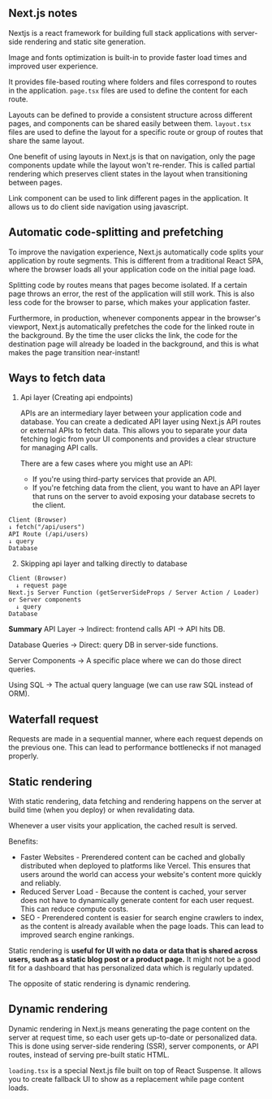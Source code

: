## Next.js notes

Nextjs is a react framework for building full stack applications with server-side rendering and static site generation.

Image and fonts optimization is built-in to provide faster load times and improved user experience.

It provides file-based routing where folders and files correspond to routes in the application. `page.tsx` files are used to define the content for each route.

Layouts can be defined to provide a consistent structure across different pages, and components can be shared easily between them. `layout.tsx` files are used to define the layout for a specific route or group of routes that share the same layout.

One benefit of using layouts in Next.js is that on navigation, only the page components update while the layout won't re-render. This is called partial rendering which preserves client states in the layout when transitioning between pages.

Link component can be used to link different pages in the application. It allows us to do client side navigation using javascript.

## Automatic code-splitting and prefetching

To improve the navigation experience, Next.js automatically code splits your application by route segments.
This is different from a traditional React SPA, where the browser loads all your application code on the initial page load.

Splitting code by routes means that pages become isolated. If a certain page throws an error, the rest of the application will still work. This is also less code for the browser to parse, which makes your application faster.

Furthermore, in production, whenever <Link> components appear in the browser's viewport, Next.js automatically prefetches the code for the linked route in the background. By the time the user clicks the link, the code for the destination page will already be loaded in the background, and this is what makes the page transition near-instant!

## Ways to fetch data

1.  Api layer (Creating api endpoints)

    APIs are an intermediary layer between your application code and database. You can create a dedicated API layer using Next.js API routes or external APIs to fetch data. This allows you to separate your data fetching logic from your UI components and provides a clear structure for managing API calls.

    There are a few cases where you might use an API:

    - If you're using third-party services that provide an API.
    - If you're fetching data from the client, you want to have an API layer that runs on the server to avoid exposing your database secrets to the client.

```
Client (Browser)
↓ fetch("/api/users")
API Route (/api/users)
↓ query
Database
```

2.  Skipping api layer and talking directly to database

```
Client (Browser)
  ↓ request page
Next.js Server Function (getServerSideProps / Server Action / Loader) or Server components
  ↓ query
Database
```

**Summary**
API Layer → Indirect: frontend calls API → API hits DB.

Database Queries → Direct: query DB in server-side functions.

Server Components → A specific place where we can do those direct queries.

Using SQL → The actual query language (we can use raw SQL instead of ORM).

## Waterfall request

Requests are made in a sequential manner, where each request depends on the previous one. This can lead to performance bottlenecks if not managed properly.

## Static rendering

With static rendering, data fetching and rendering happens on the server at build time (when you deploy) or when revalidating data.

Whenever a user visits your application, the cached result is served.

Benefits:

- Faster Websites - Prerendered content can be cached and globally distributed when deployed to platforms like Vercel. This ensures that users around the world can access your website's content more quickly and reliably.
- Reduced Server Load - Because the content is cached, your server does not have to dynamically generate content for each user request. This can reduce compute costs.
- SEO - Prerendered content is easier for search engine crawlers to index, as the content is already available when the page loads. This can lead to improved search engine rankings.

Static rendering is **useful for UI with no data or data that is shared across users, such as a static blog post or a product page.** It might not be a good fit for a dashboard that has personalized data which is regularly updated.

The opposite of static rendering is dynamic rendering.

## Dynamic rendering

Dynamic rendering in Next.js means generating the page content on the server at request time, so each user gets up-to-date or personalized data. This is done using server-side rendering (SSR), server components, or API routes, instead of serving pre-built static HTML.

`loading.tsx` is a special Next.js file built on top of React Suspense. It allows you to create fallback UI to show as a replacement while page content loads.
